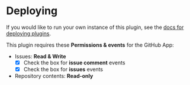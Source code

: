 # Deploying

If you would like to run your own instance of this plugin, see the [docs for deploying plugins](https://github.com/probot/probot/blob/master/docs/deployment.md).

This plugin requires these **Permissions & events** for the GitHub App:

- Issues: **Read & Write**
   - [x] Check the box for **issue comment** events
   - [x] Check the box for **issues** events
- Repository contents: **Read-only**
